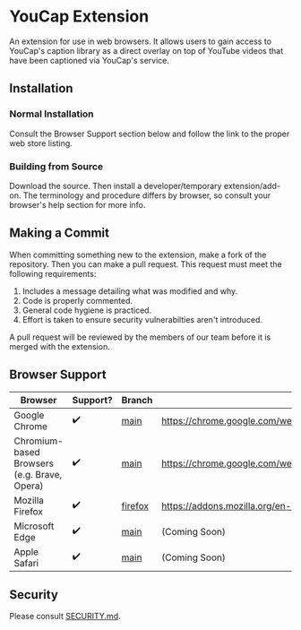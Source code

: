 # YouCap Extension
An extension for use in web browsers. It allows users to gain access to YouCap's caption library as a direct overlay on top of YouTube videos that have been captioned via YouCap's service.

## Installation

### Normal Installation

Consult the Browser Support section below and follow the link to the proper web store listing.

### Building from Source

Download the source. Then install a developer/temporary extension/add-on. The terminology and procedure differs by browser, so consult your browser's help section for more info.

## Making a Commit

When committing something new to the extension, make a fork of the repository. Then you can make a pull request. This request must meet the following requirements:

1. Includes a message detailing what was modified and why.
2. Code is properly commented.
3. General code hygiene is practiced.
4. Effort is taken to ensure security vulnerabilties aren't introduced.

A pull request will be reviewed by the members of our team before it is merged with the extension.

## Browser Support
Browser | Support? | Branch | Web Store Link
------- | -------- | ------ | --------------
Google Chrome | ✔️ | [main](https://github.com/YouCap/Youcap-Extension) | https://chrome.google.com/webstore/detail/youcap/bcolhilfagkeohpjnffcmflomabbbkel
Chromium-based Browsers (e.g. Brave, Opera) | ✔️ | [main](https://github.com/YouCap/Youcap-Extension) | https://chrome.google.com/webstore/detail/youcap/bcolhilfagkeohpjnffcmflomabbbkel
Mozilla Firefox | ✔️ | [firefox](https://github.com/YouCap/Youcap-Extension/tree/firefox) | https://addons.mozilla.org/en-US/firefox/addon/youcap/
Microsoft Edge | ✔️ | [main](https://github.com/YouCap/Youcap-Extension) | (Coming Soon)
Apple Safari | ✔️ | [main](https://github.com/YouCap/Youcap-Extension) | (Coming Soon)

## Security

Please consult [SECURITY.md](https://github.com/YouCap/Youcap-Extension/blob/master/SECURITY.md).
